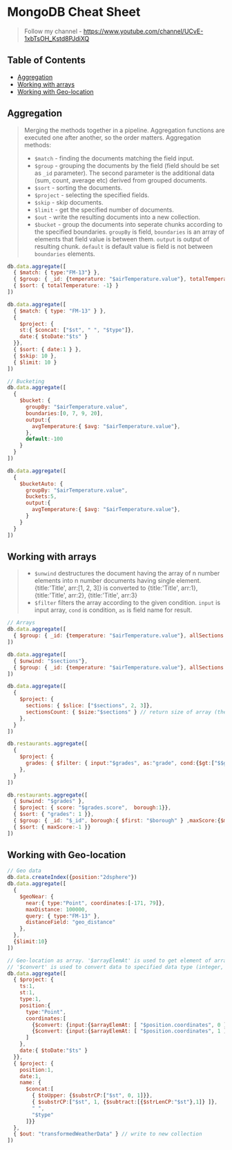 # MongoDB Cheat Sheet

> Follow my channel - https://www.youtube.com/channel/UCvE-1xbTsOH_Kstd8PJdiXQ


## Table of Contents
- [Aggregation](#aggregation)
- [Working with arrays](#working-with-arrays)
- [Working with Geo-location](#working-with-geo-location)


## Aggregation
> Merging the methods together in a pipeline. Aggregation functions are executed one after another, so the order matters.
> Aggregation methods:
> - `$match` - finding the documents matching the field input.
> - `$group` - grouping the documents by the field (field should be set as `_id` parameter). 
> The second parameter is the additional data (sum, count, average etc) derived from grouped documents.
> - `$sort` - sorting the documents.
> - `$project` - selecting the specified fields.
> - `$skip` - skip documents.
> - `$limit` - get the specified number of documents.
> - `$out` - write the resulting documents into a new collection.
> - `$bucket` - group the documents into seperate chunks according to the specified boundaries. 
> `groupBy` is field, `boundaries` is an array of elements that field value is between them. `output` is output of resulting chunk. 
> `default` is default value is field is not between `boundaries` elements.
```js
db.data.aggregate([
  { $match: { type:"FM-13"} },
  { $group: { _id: {temperature: "$airTemperature.value"}, totalTemperature: {$sum: 1} } },
  { $sort: { totalTemperature: -1} }
])

db.data.aggregate([
  { $match: { type: "FM-13" } },
  { 
    $project: {
    st:{ $concat: ["$st", " ", "$type"]},
    date:{ $toDate:"$ts" }
  }},
  { $sort: { date:1 } },
  { $skip: 10 },
  { $limit: 10 }
])

// Bucketing
db.data.aggregate([
  { 
    $bucket: { 
      groupBy: "$airTemperature.value",
      boundaries:[0, 7, 9, 20],
      output:{
        avgTemperature:{ $avg: "$airTemperature.value"},
      },
      default:-100
    } 
  }
])

db.data.aggregate([
  { 
    $bucketAuto: { 
      groupBy: "$airTemperature.value",
      buckets:5,
      output:{
        avgTemperature:{ $avg: "$airTemperature.value"},
      }
    } 
  }
])
```

## Working with arrays
> - `$unwind` destructures the document having the array of n number elements into n number documents having single element.
> {title:'Title', arr:[1, 2, 3]} is  converted to {title:'Title', arr:1}, {title:'Title', arr:2}, {title:'Title', arr:3}
> - `$filter` filters the array according to the given condition. `input` is input array, `cond` is condition, `as` is field name for result.
```js
// Arrays
db.data.aggregate([
  { $group: { _id: {temperature: "$airTemperature.value"}, allSections: {$push: "$sections"} } },
])

db.data.aggregate([
  { $unwind: "$sections"},
  { $group: { _id: {temperature: "$airTemperature.value"}, allSections: {$addToSet: "$sections"} } },
])

db.data.aggregate([
  { 
    $project: { 
      sections: { $slice: ["$sections", 2, 3]},
      sectionsCount: { $size:"$sections" } // return size of array (the number of elements)
    },
  }
])

db.restaurants.aggregate([
  { 
    $project: { 
      grades: { $filter: { input:"$grades", as:"grade", cond:{$gt:["$$grade.score", 10]}}},
    },
  }
])

db.restaurants.aggregate([
  { $unwind: "$grades" },
  { $project: { score: "$grades.score",  borough:1}},
  { $sort: { "grades": 1 }},
  { $group: { _id: "$_id", borough:{ $first: "$borough" } ,maxScore:{$max:"$score"} }},
  { $sort: { maxScore:-1 }}
])
```

## Working with Geo-location
```js
// Geo data
db.data.createIndex({position:"2dsphere"})
db.data.aggregate([
  { 
    $geoNear: { 
      near:{ type:"Point", coordinates:[-171, 79]},
      maxDistance: 100000,
      query: { type:"FM-13" },
      distanceField: "geo_distance"
    },
  },
  {$limit:10}
])

// Geo-location as array. '$arrayElemAt' is used to get element of array at the given index (arr[0], arr[1] etc.)
// '$convert' is used to convert data to specified data type (integer, double etc.)
db.data.aggregate([
  { $project: { 
    ts:1, 
    st:1,
    type:1,
    position:{
      type:"Point", 
      coordinates:[
        {$convert: {input:{$arrayElemAt: [ "$position.coordinates", 0 ]}, to:"double", onError:0, onNull:0}}, 
        {$convert: {input:{$arrayElemAt: [ "$position.coordinates", 1 ]}, to:"double", onError:0, onNull:0}}, 
      ]
    },
    date:{ $toDate:"$ts" }
  }},
  { $project: {
    position:1,
    date:1,
    name: {
      $concat:[
        { $toUpper: {$substrCP:["$st", 0, 1]}}, 
        { $substrCP:["$st", 1, {$subtract:[{$strLenCP:"$st"},1]} ]}, 
        " ", 
        "$type"
      ]}} 
  },
  { $out: "transformedWeatherData" } // write to new collection
])
```
